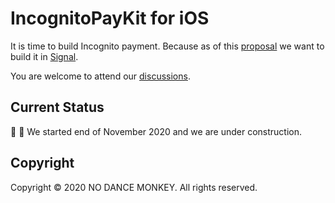 # IncognitoPayKit for iOS

It is time to build Incognito payment. Because as of this [proposal](https://we.incognito.org/t/integrate-incognito-into-signal-poc/7412/) we want to build it in [Signal](https://signal.org/en/).

You are welcome to attend our [discussions](https://we.incognito.org/t/integrate-incognito-into-signal-poc/7412/).

## Current Status
:construction_worker: :construction: We started end of November 2020 and we are under construction.

## Copyright
Copyright © 2020 NO DANCE MONKEY. All rights reserved.
